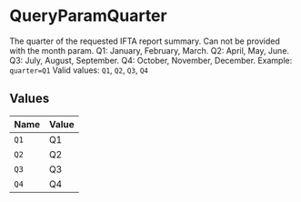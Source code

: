 # QueryParamQuarter

 The quarter of the requested IFTA report summary. Can not be provided with the month param. Q1: January, February, March. Q2: April, May, June. Q3: July, August, September. Q4: October, November, December. Example: `quarter=Q1`  Valid values: `Q1`, `Q2`, `Q3`, `Q4`


## Values

| Name  | Value |
| ----- | ----- |
| `Q1`  | Q1    |
| `Q2`  | Q2    |
| `Q3`  | Q3    |
| `Q4`  | Q4    |